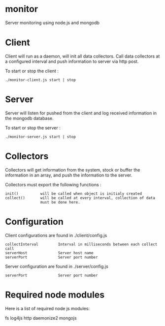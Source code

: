 monitor
=======

Server monitoring using node.js and mongodb

Client
======
Client will run as a daemon, will init all data collectors. Call data collectors 
at a configured interval and push information to server via http post.

To start or stop the client :

    ./monitor-client.js start | stop

Server
======
Server will listen for pushed from the client and log received information in the 
mongodb database.

To start or stop the server :

    ./monitor-server.js start | stop

Collectors
==========
Collectors will get information from the system, stock or buffer the information 
in an array, and push the information to the server.

Collectors must export the following functions : 
	
	init()			will be called when object is initialy created
	collect()		will be called at every interval, collection of data
					must be done here.

Configuration
=============
Client configurations are found in ./client/config.js

	collectInterval			Interval in milliseconds between each collect call
	serverHost				Server host name
	serverPort				Server port number

Server configuration are found in ./server/config.js					

	serverPort				Server port number


Required node modules
=====================
Here is a list of required node js modules:

fs
log4js
http
daemonize2
mongojs
 